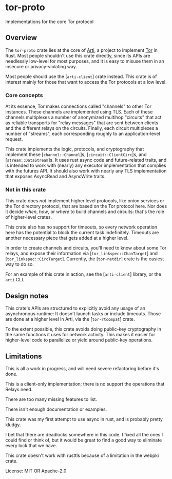 # tor-proto

Implementations for the core Tor protocol

## Overview

The `tor-proto` crate lies at the core of
[Arti](https://gitlab.torproject.org/tpo/core/arti/), a project to
implement [Tor](https://www.torproject.org/) in Rust.
Most people shouldn't use this crate directly,
since its APIs are needlessly low-level for most purposes, and it is
easy to misuse them in an insecure or privacy-violating way.

Most people should use the [`arti-client`] crate instead.  This crate is
of interest mainly for those that want to access the Tor protocols at
a low level.

### Core concepts

At its essence, Tor makes connections called "channels" to other
Tor instances.  These channels are implemented using TLS.  Each of
these channels multiplexes a number of anonymized multihop
"circuits" that act as reliable transports for "relay messages"
that are sent between clients and the different relays on the
circuits.  Finally, each circuit multiplexes a number of "streams",
each corresponding roughly to an application-level request.

This crate implements the logic, protocols, and cryptography that
implement these [`channel::Channel`]s, [`circuit::ClientCirc`]s, and
[`stream::DataStream`]s.  It uses rust async code and future-related
traits, and is intended to work with (nearly) any executor
implementation that complies with the futures API.  It should also
work with nearly any TLS implementation that exposes AsyncRead and
AsyncWrite traits.

### Not in this crate

This crate does _not_ implement higher level protocols, like onion
services or the Tor directory protocol, that are based on the Tor
protocol here.  Nor does it decide _when_, _how_, or _where_ to
build channels and circuits: that's the role of higher-level crates.

This crate also has no support for timeouts, so every network
operation here has the potential to block the current task
indefinitely.  Timeouts are another necessary piece that gets
added at a higher level.

In order to create channels and circuits, you'll need to know
about some Tor relays, and expose their information via
[`tor_linkspec::ChanTarget`] and [`tor_linkspec::CircTarget`].
Currently, the [`tor-netdir`] crate is the easiest way to do so.

For an example of this crate in action, see the [`arti-client`]
library, or the `arti` CLI.

## Design notes

This crate's APIs are structured to explicitly avoid any usage of
an asynchronous runtime: It doesn't launch tasks or include
timeouts.  Those are done at a higher level in Arti, via the
[`tor-rtcompat`] crate.

To the extent possible, this crate avoids doing public-key
cryptography in the same functions it uses for network activity.
This makes it easier for higher-level code to parallelize or yield
around public-key operations.

## Limitations

This is all a work in progress, and will need severe refactoring
before it's done.

This is a client-only implementation; there is no support the
operations that Relays need.

There are too many missing features to list.

There isn't enough documentation or examples.

This crate was my first attempt to use async in rust, and is probably
pretty kludgy.

I bet that there are deadlocks somewhere in this code.  I fixed
all the ones I could find or think of, but it would be great to
find a good way to eliminate every lock that we have.

This crate doesn't work with rusttls because of a limitation in the
webpki crate.

License: MIT OR Apache-2.0
